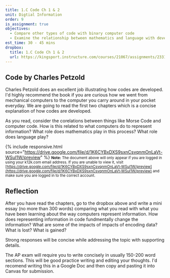 ```yaml
---
title: 1.C Code Ch 1 & 2
unit: Digtial Information
order: 9
is_assignment: true
objectives:
  - Compare other types of code with binary computer code
  - Examine the relationship between mathematics and language with developing code
est_time: 30 - 45 mins
dropbox:
  title: 1.C Code Ch 1 & 2
  url: https://kingsport.instructure.com/courses/21067/assignments/233190
---
```


## Code by Charles Petzold

Charles Petzold does an excellent job illustrating how codes are developed. I'd highly recommend the book if you are curious how we went from mechanical computers to the computer you carry around in your pocket everyday. We are going to read the first two chapters which is a concise explanation of how codes are developed.

As you read, consider the corelations between things like Morse Code and computer code. How is this related to what computers do to represent information? What role does mathematics play in this process? What role does language play?

{% include responsive.html source="https://drive.google.com/file/d/1K6CYBxDXS9sxnCsvqnmOnLaVt-WSul1W/preview" %}
<small>**Note:** The document above will only appear if you are logged in using your k12k.com email address. If you are unable to view it, visit [https://drive.google.com/file/d/1K6CYBxDXS9sxnCsvqnmOnLaVt-WSul1W/preview](https://drive.google.com/file/d/1K6CYBxDXS9sxnCsvqnmOnLaVt-WSul1W/preview) and make sure you are logged in to the correct account.</small>

## Reflection

After you have read the chapters, go to the dropbox above and write a mini essay (no more than 300 words) comparing what you read with what you have been learning about the way computers represent information. How does representing information in code fundmentally change the information? What are some of the impacts of impacts of encoding data? What is lost? What is gained?

Strong responses will be concise while addressing the topic with supporting details.

The AP exam will require you to write concisely in usually 150-200 word sections. This will be good practice writing and editing your thoughts. I'd recomend writing this in a Google Doc and then copy and pasting it into Canvas for submission.
